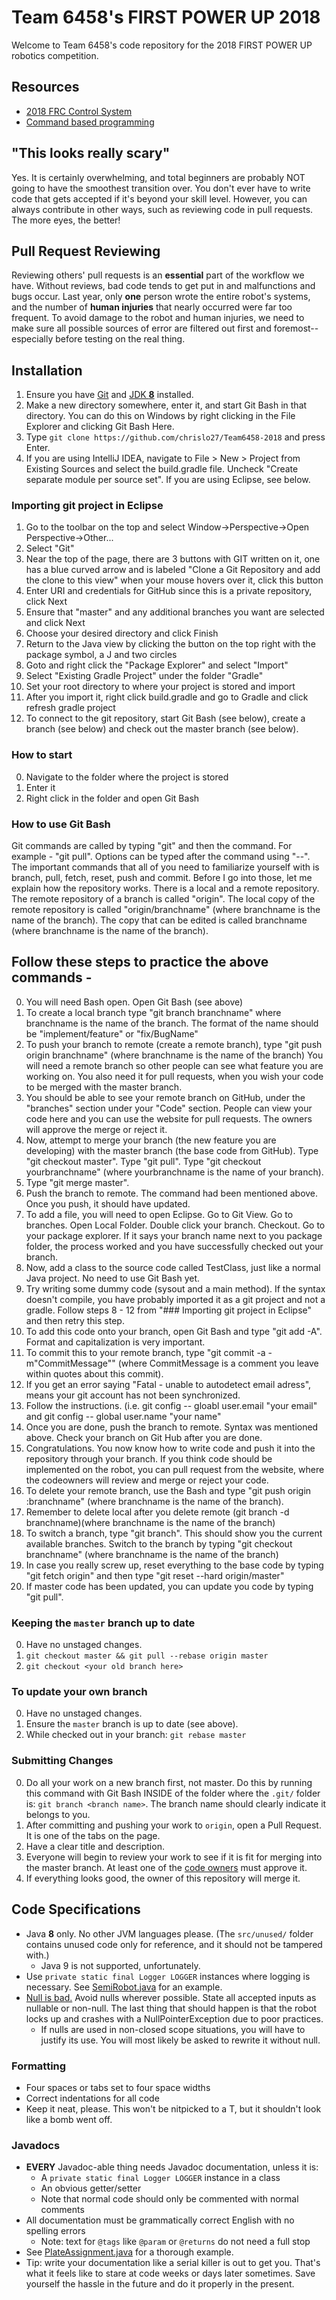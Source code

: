 # Team 6458's FIRST POWER UP 2018

Welcome to Team 6458's code repository for the 2018 FIRST POWER UP
robotics competition.

## Resources
* [2018 FRC Control System](https://wpilib.screenstepslive.com/s/4485)
* [Command based programming](https://wpilib.screenstepslive.com/s/currentCS/m/java/l/599732-what-is-command-based-programming)

## "This looks really scary"
Yes. It is certainly overwhelming, and total beginners are probably NOT going to
have the smoothest transition over.
You don't ever have to write code that gets accepted if it's beyond your
skill level.
However, you can always contribute in other
ways, such as reviewing code in pull requests. The more eyes, the better!

## Pull Request Reviewing
Reviewing others' pull requests is an **essential** part of the workflow
we have. Without reviews, bad code tends to get put in and malfunctions
and bugs occur. Last year, only **one** person wrote the entire robot's
systems, and the number of **human injuries** that nearly occurred were far
too frequent. To avoid damage to the robot and human injuries,
we need to make sure all possible sources of
error are filtered out first and foremost--especially before testing on the real thing.

## Installation
1. Ensure you have [Git](https://git-scm.com/) and [JDK **8**](http://www.oracle.com/technetwork/java/javase/downloads/jdk8-downloads-2133151.html) installed.
2. Make a new directory somewhere, enter it, and start Git Bash in that directory. You can do this on Windows by right clicking in the File Explorer and clicking Git Bash Here.
3. Type `git clone https://github.com/chrislo27/Team6458-2018` and press Enter.
4. If you are using IntelliJ IDEA, navigate to File > New > Project from Existing Sources and select the build.gradle file. Uncheck "Create separate module per source set".
If you are using Eclipse, see below.

### Importing git project in Eclipse
1. Go to the toolbar on the top and select Window->Perspective->Open Perspective->Other...
2. Select "Git"
3. Near the top of the page, there are 3 buttons with GIT written on it, one has a blue curved arrow and is labeled "Clone a Git Repository and add the clone to this view" when your mouse hovers over it, click this button
4. Enter URI and credentials for GitHub since this is a private repository, click Next
5. Ensure that "master" and any additional branches you want are selected and click Next
6. Choose your desired directory and click Finish
7. Return to the Java view by clicking the button on the top right with the package symbol, a J and two circles
8. Goto and right click the "Package Explorer" and select "Import"
9. Select "Existing Gradle Project" under the folder "Gradle"
10. Set your root directory to where your project is stored and import
12. After you import it, right click build.gradle and go to Gradle and click refresh gradle project
13. To connect to the git repository, start Git Bash (see below), create a branch (see below) and check out the master branch (see below).

### How to start 
0. Navigate to the folder where the project is stored
1. Enter it
2. Right click in the folder and open Git Bash

### How to use Git Bash
Git commands are called by typing "git" and then the command. For example - "git pull". Options can be typed after the command using "--".
The important commands that all of you need to familiarize yourself with is branch, pull, fetch, reset, push and commit. Before I go into
those, let me explain how the repository works. There is a local and a remote repository. The remote repository of a branch is called 
"origin". The local copy of the remote repository is called "origin/branchname" (where branchname is the name of the branch). The copy 
that can be edited is called branchname (where branchname is the name of the branch).

## Follow these steps to practice the above commands -
0. You will need Bash open. Open Git Bash (see above)
1. To create a local branch type "git branch branchname" where branchname is the name of the branch. The format of the name should be 
"implement/feature" or "fix/BugName"
2. To push your branch to remote (create a remote branch), type "git push origin branchname" (where branchname is the name of the branch)
You will need a remote branch so other people can see what feature you are working on. You also need it for pull requests, when you wish
your code to be merged with the master branch.
3. You should be able to see your remote branch on GitHub, under the "branches" section under your "Code" section. People can view
your code here and you can use the website for pull requests. The owners will approve the merge or reject it. 
4. Now, attempt to merge your branch (the new feature you are developing) with the master branch (the base code from GitHub). Type "git checkout
master". Type "git pull". Type "git checkout yourbranchname" (where yourbranchname is the name of your branch).
5. Type "git merge master".
6. Push the branch to remote. The command had been mentioned above. Once you push, it should have updated.
7. To add a file, you will need to open Eclipse. Go to Git View. Go to branches. Open Local Folder. Double click your branch.
Checkout. Go to your package explorer. If it says your branch name next to you package folder, the process worked and you have 
successfully checked out your branch.
8. Now, add a class to the source code called TestClass, just like a normal Java project. No need to use Git Bash yet.
9. Try writing some dummy code (sysout and a main method). If the syntax doesn't compile, you have probably imported it as a git project
and not a gradle. Follow steps 8 - 12 from "### Importing git project in Eclipse" and then retry this step.
10. To add this code onto your branch, open Git Bash and type "git add -A". Format and capitalization is very important. 
11. To commit this to your remote branch, type "git commit -a -m"CommitMessage"" (where CommitMessage is a comment you leave within
quotes about this commit).
12. If you get an error saying "Fatal - unable to autodetect email adress", means your git account has not been synchronized.
13. Follow the instructions. (i.e. git config -- gloabl user.email "your email" and git config -- global user.name "your name"
14. Once you are done, push the branch to remote. Syntax was mentioned above. Check your branch on Git Hub after you are done.
15. Congratulations. You now know how to write code and push it into the repository through your branch. If you think code should be 
implemented on the robot, you can pull request from the website, where the codeowners will review and merge or reject your code. 
16. To delete your remote branch, use the Bash and type "git push origin :branchname" (where branchname is the name of the branch).
17. Remember to delete local after you delete remote (git branch -d branchname)(where branchname is the name of the branch)
18. To switch a branch, type "git branch". This should show you the current available branches. Switch to the branch by typing "git checkout
branchname" (where branchname is the name of the branch)
19. In case you really screw up, reset everything to the base code by typing "git fetch origin" and then type "git reset --hard origin/master"
20. If master code has been updated, you can update you code by typing "git pull".
 
### Keeping the `master` branch up to date
0. Have no unstaged changes.
1. `git checkout master && git pull --rebase origin master`
2. `git checkout <your old branch here>`

### To update your own branch
0. Have no unstaged changes.
1. Ensure the `master` branch is up to date (see above).
2. While checked out in your branch: `git rebase master`

### Submitting Changes
0. Do all your work on a new branch first, not master.
Do this by running this command with Git Bash INSIDE of the folder where
the `.git/` folder is: `git branch <branch name>`. The branch name should
clearly indicate it belongs to you.
1. After committing and pushing your work to `origin`, open a Pull Request. It is one of the tabs on the page.
2. Have a clear title and description.
3. Everyone will begin to review your work to see if it is fit for merging into the master branch. At least one of the [code owners](.github/CODEOWNERS) must approve it.
4. If everything looks good, the owner of this repository will merge it.

## Code Specifications
* Java **8** only. No other JVM languages please. (The `src/unused/` folder contains
unused code only for reference, and it should not be tampered with.)
  * Java 9 is not supported, unfortunately.
* Use `private static final Logger LOGGER` instances where logging is necessary. See
[SemiRobot.java](src/main/java/team6458/SemiRobot.java) for an example.
* [Null is bad.](https://en.wikipedia.org/wiki/Tony_Hoare#Apologies_and_retractions)
Avoid nulls wherever possible.
State all accepted inputs as nullable or non-null. The last thing that should
happen is that the robot locks up and crashes with a NullPointerException
due to poor practices.
  * If nulls are used in non-closed scope situations, you will have to
  justify its use. You will most likely be asked to rewrite it without null.

### Formatting
* Four spaces or tabs set to four space widths
* Correct indentations for all code
* Keep it neat, please. This won't be nitpicked to a T, but it shouldn't
look like a bomb went off.

### Javadocs
* **EVERY** Javadoc-able thing needs Javadoc documentation, unless it is:
  * A `private static final Logger LOGGER` instance in a class
  * An obvious getter/setter
  * Note that normal code should only be commented with normal comments
* All documentation must be grammatically correct English with no spelling errors
  * Note: text for `@tags` like `@param` or `@returns` do not need a full stop
* See [PlateAssignment.java](src/main/java/team6458/util/PlateAssignment.java) for a thorough example.
* Tip: write your documentation like a serial killer is out to get you.
That's what it feels like to stare at code weeks or days later sometimes.
Save yourself the hassle in the future and do it properly in the present.
